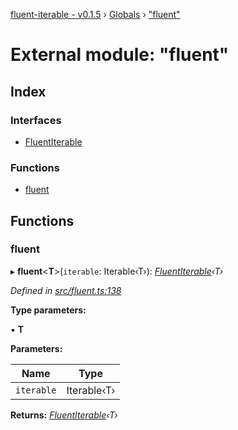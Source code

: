 [fluent-iterable - v0.1.5](../README.md) › [Globals](../globals.md) › ["fluent"](_fluent_.md)

# External module: "fluent"

## Index

### Interfaces

* [FluentIterable](../interfaces/_fluent_.fluentiterable.md)

### Functions

* [fluent](_fluent_.md#fluent)

## Functions

###  fluent

▸ **fluent**<**T**>(`iterable`: Iterable‹T›): *[FluentIterable](../interfaces/_fluent_.fluentiterable.md)‹T›*

*Defined in [src/fluent.ts:138](https://github.com/kataik/fluent-iterable/blob/0d3fbb0/src/fluent.ts#L138)*

**Type parameters:**

▪ **T**

**Parameters:**

Name | Type |
------ | ------ |
`iterable` | Iterable‹T› |

**Returns:** *[FluentIterable](../interfaces/_fluent_.fluentiterable.md)‹T›*
